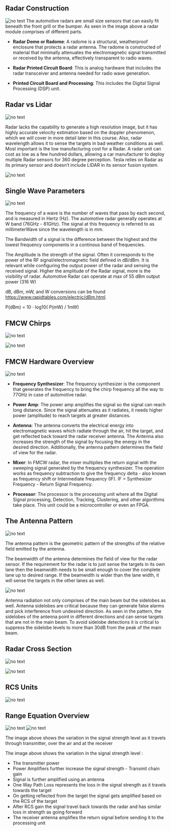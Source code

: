 ## Radar Construction
![no text](img/radar001.PNG)
The automotive radars are small size sensors that can easily fit beneath the front grill or the bumper. As seen in the image above a radar module comprises of different parts.

- **Radar Dome or Radome**: A radome is a structural, weatherproof enclosure that protects a radar antenna. The radome is constructed of material that minimally attenuates the electromagnetic signal transmitted or received by the antenna, effectively transparent to radio waves.

- **Radar Printed Circuit Board**: This is analog hardware that includes the radar transceiver and antenna needed for radio wave generation.

- **Printed Circuit Board and Processing**: This includes the Digital Signal Processing (DSP) unit.

## Radar vs Lidar
![no text](img/radar02.png)

Radar lacks the capability to generate a high resolution image, but it has highly accurate velocity estimation based on the doppler phenomenon, which we will cover in more detail later in this course. Also, radar wavelength allows it to sense the targets in bad weather conditions as well. Most important is the low manufacturing cost for a Radar. A radar unit can cost as low as a few hundred dollars, allowing a car manufacturer to deploy multiple Radar sensors for 360 degree perception. Tesla relies on Radar as its primary sensor and doesn’t include LIDAR in its sensor fusion system.

![no text](img/radar03.png)

## Single Wave Parameters
![no text](img/radar04.PNG)

The frequency of a wave is the number of waves that pass by each second, and is measured in Hertz (Hz). The automotive radar generally operates at W band (76GHz - 81GHz). The signal at this frequency is referred to as millimeterWave since the wavelength is in mm.

The Bandwidth of a signal is the difference between the highest and the lowest frequency components in a continous band of frequencies.

The Amplitude is the strength of the signal. Often it corresponds to the power of the RF signal/electromagnetic field defined in dB/dBm. It is relevant while configuring the output power of the radar and sensing the received signal. Higher the amplitude of the Radar signal, more is the visibility of radar. Automotive Radar can operate at max of 55 dBm output power (316 W)

dB, dBm, mW, and W conversions can be found https://www.rapidtables.com/electric/dBm.html.

P(dBm) = 10 ⋅ log10( P(mW) / 1mW)


## FMCW Chirps
![no text](img/radar05.png)

![no text](img/radar06.PNG)

## FMCW Hardware Overview
![no text](img/radar07.png)

- **Frequency Synthesizer**: The frequency synthesizer is the component that generates the frequency to bring the chirp frequency all the way to 77GHz in case of automotive radar.

- **Power Amp**: The power amp amplifies the signal so the signal can reach long distance. Since the signal attenuates as it radiates, it needs higher power (amplitude) to reach targets at greater distances.

- **Antenna**: The antenna converts the electrical energy into electromagnetic waves which radiate through the air, hit the target, and get reflected back toward the radar receiver antenna. The Antenna also increases the strength of the signal by focusing the energy in the desired direction. Additionally, the antenna pattern determines the field of view for the radar.

- **Mixer**: In FMCW radar, the mixer multiplies the return signal with the sweeping signal generated by the frequency synthesizer. The operation works as frequency subtraction to give the frequency delta - also known as frequency shift or Intermediate frequency (IF). IF = Synthesizer Frequency - Return Signal Frequency.

- **Processor**: The processor is the processing unit where all the Digital Signal processing, Detection, Tracking, Clustering, and other algorithms take place. This unit could be a microcontroller or even an FPGA.

## The Antenna Pattern
![no text](img/radar08.png)

The antenna pattern is the geometric pattern of the strengths of the relative field emitted by the antenna.

The beamwidth of the antenna determines the field of view for the radar sensor. If the requirement for the radar is to just sense the targets in its own lane then the beamwidth needs to be small enough to cover the complete lane up to desired range. If the beamwidth is wider than the lane width, it will sense the targets in the other lanes as well.

![no text](img/radar09.png)

Antenna radiation not only comprises of the main beam but the sidelobes as well. Antenna sidelobes are critical because they can generate false alarms and pick interference from undesired direction. As seen in the pattern, the sidelobes of the antenna point in different directions and can sense targets that are not in the main beam. To avoid sidelobe detections it is critical to suppress the sidelobe levels to more than 30dB from the peak of the main beam.

## Radar Cross Section
![no text](img/radar10.png)

![no text](img/radar11.PNG)

## RCS Units
![no text](img/radar12.PNG)

## Range Equation Overview
![no text](img/radar13.PNG)
![no text](img/radar14.png)

The image above shows the variation in the signal strength level as it travels through transmitter, over the air and at the receiver

The image above shows the variation in the signal strength level :

- The transmitter power
- Power Amplifiers further increase the signal strength - Transmit chain gain
- Signal is further amplified using an antenna
- One Way Path Loss represents the loss in the signal strength as it travels towards the target
- On getting reflected from the target the signal gets amplified based on the RCS of the target
- After RCS gain the signal travel back towards the radar and has similar loss in strength as going forward
- The receiver antenna amplifies the return signal before sending it to the processing unit





